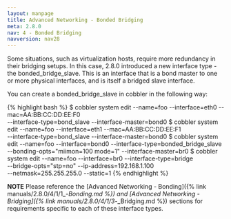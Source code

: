 ```yaml
---
layout: manpage
title: Advanced Networking - Bonded Bridging
meta: 2.8.0
nav: 4 - Bonded Bridging
navversion: nav28
---
```


Some situations, such as virtualization hosts, require more redundancy in their bridging setups. In this case, 2.8.0
introduced a new interface type - the bonded_bridge_slave. This is an interface that is a bond master to one or more
physical interfaces, and is itself a bridged slave interface.

You can create a bonded_bridge_slave in cobbler in the following way:

{% highlight bash %}
$ cobbler system edit --name=foo --interface=eth0 --mac=AA:BB:CC:DD:EE:F0 \
                      --interface-type=bond_slave --interface-master=bond0
$ cobbler system edit --name=foo --interface=eth1 --mac=AA:BB:CC:DD:EE:F1 \
                      --interface-type=bond_slave --interface-master=bond0
$ cobbler system edit --name=foo --interface=bond0 --interface-type=bonded_bridge_slave \
                      --bonding-opts="miimon=100 mode=1" --interface-master=br0
$ cobbler system edit --name=foo --interface=br0 --interface-type=bridge \
                      --bridge-opts="stp=no" --ip-address=192.168.1.100 \
                      --netmask=255.255.255.0 --static=1
{% endhighlight %}

**NOTE** Please reference the [Advanced Networking - Bonding]({% link manuals/2.8.0/4/1/1_-_Bonding.md %}) and
[Advanced Networking - Bridging]({% link manuals/2.8.0/4/1/3_-_Bridging.md %}) sections for requirements specific to
each of these interface types.

